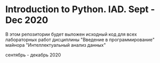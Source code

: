# Introduction to Python. IAD. Sept - Dec 2020
В этом репозитории будет выложен исходный код для всех лабораторных работ дисциплины "Введение в программирование"
майнора   "Интеллектуальный анализ данных" 

сентябрь - декабрь 2020

